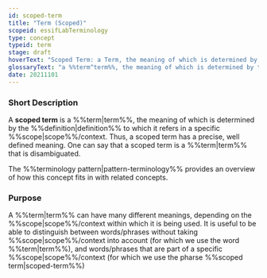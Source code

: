 ```yaml
---
id: scoped-term
title: "Term (Scoped)"
scopeid: essifLabTerminology
type: concept
typeid: term
stage: draft
hoverText: "Scoped Term: a Term, the meaning of which is determined by the Definition to which it refers in a specific Scope/context."
glossaryText: "a %%term^term%%, the meaning of which is determined by the %%definition^definition%% to which it refers in a specific %%scope^scope%%/context."
date: 20211101
---
```


### Short Description
A **scoped term** is a %%term|term%%, the meaning of which is determined by the %%definition|definition%% to which it refers in a specific %%scope|scope%%/context. Thus, a scoped term has a precise, well defined meaning. One can say that a scoped term is a %%term|term%% that is disambiguated.

The %%terminology pattern|pattern-terminology%% provides an overview of how this concept fits in with related concepts.

### Purpose
A %%term|term%% can have many different meanings, depending on the %%scope|scope%%/context within which it is being used. It is useful to be able to distinguish between words/phrases without taking %%scope|scope%%/context into account (for which we use the word %%term|term%%), and words/phrases that are part of a specific %%scope|scope%%/context (for which we use the pharse %%scoped term|scoped-term%%)
